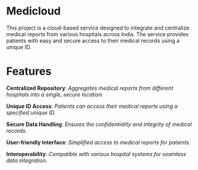 # Medicloud

This project is a cloud-based service designed to integrate and centralize medical reports from various hospitals across India. The service provides patients with easy and secure access to their medical records using a unique ID.

# Features

**Centralized Repository**: *Aggregates medical reports from different hospitals into a single, secure location.*

**Unique ID Access**: *Patients can access their medical reports using a specified unique ID.*

**Secure Data Handling**: *Ensures the confidentiality and integrity of medical records.*

**User-friendly Interface**: *Simplified access to medical reports for patients.*

**Interoperability**: *Compatible with various hospital systems for seamless data integration.*
 
